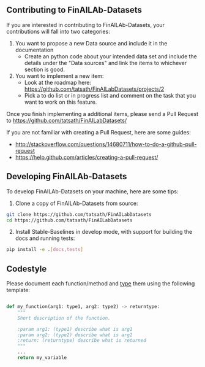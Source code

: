 ## Contributing to FinAILAb-Datasets

If you are interested in contributing to FinAILAb-Datasets, your contributions will fall
into two categories:
1. You want to propose a new Data source and include it in the documentation
    - Create an python code about your intended data set and include the details under the "Data sources" and link the items to whichever section is good. 
2. You want to implement a new item:
    - Look at the roadmap here: https://github.com/tatsath/FinAILabDatasets/projects/2
    - Pick a to do list or in progress list and comment on the task that you want to work on this feature.
    
Once you finish implementing a additional items, please send a Pull Request to
https://github.com/tatsath/FinAILabDatasets/


If you are not familiar with creating a Pull Request, here are some guides:
- http://stackoverflow.com/questions/14680711/how-to-do-a-github-pull-request
- https://help.github.com/articles/creating-a-pull-request/


## Developing FinAILAb-Datasets

To develop FinAILAb-Datasets on your machine, here are some tips:

1. Clone a copy of FinAILAb-Datasets from source:

```bash
git clone https://github.com/tatsath/FinAILabDatasets
cd https://github.com/tatsath/FinAILabDatasets
```

2. Install Stable-Baselines in develop mode, with support for building the docs and running tests:

```bash
pip install -e .[docs,tests]
```

## Codestyle

Please document each function/method and [type](https://google.github.io/pytype/user_guide.html) them using the following template:

```python

def my_function(arg1: type1, arg2: type2) -> returntype:
    """
    Short description of the function.

    :param arg1: (type1) describe what is arg1
    :param arg2: (type2) describe what is arg2
    :return: (returntype) describe what is returned
    """
    ...
    return my_variable
```



